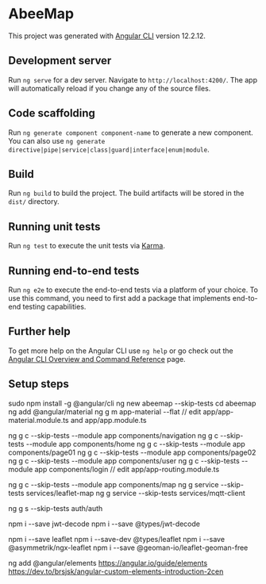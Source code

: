 # AbeeMap

This project was generated with [Angular CLI](https://github.com/angular/angular-cli) version 12.2.12.

## Development server

Run `ng serve` for a dev server. Navigate to `http://localhost:4200/`. The app will automatically reload if you change any of the source files.

## Code scaffolding

Run `ng generate component component-name` to generate a new component. You can also use `ng generate directive|pipe|service|class|guard|interface|enum|module`.

## Build

Run `ng build` to build the project. The build artifacts will be stored in the `dist/` directory.

## Running unit tests

Run `ng test` to execute the unit tests via [Karma](https://karma-runner.github.io).

## Running end-to-end tests

Run `ng e2e` to execute the end-to-end tests via a platform of your choice. To use this command, you need to first add a package that implements end-to-end testing capabilities.

## Further help

To get more help on the Angular CLI use `ng help` or go check out the [Angular CLI Overview and Command Reference](https://angular.io/cli) page.



## Setup steps

sudo npm install -g @angular/cli
ng new abeemap --skip-tests
cd abeemap
ng add @angular/material
ng g m app-material --flat
// edit app/app-material.module.ts and app/app.module.ts

ng g c --skip-tests --module app components/navigation
ng g c --skip-tests --module app components/home
ng g c --skip-tests --module app components/page01
ng g c --skip-tests --module app components/page02
ng g c --skip-tests --module app components/user
ng g c --skip-tests --module app components/login
// edit app/app-routing.module.ts

ng g c --skip-tests --module app components/map
ng g service --skip-tests services/leaflet-map
ng g service --skip-tests services/mqtt-client

ng g s --skip-tests auth/auth

npm i --save jwt-decode
npm i --save @types/jwt-decode

npm i --save leaflet
npm i --save-dev @types/leaflet
npm i --save @asymmetrik/ngx-leaflet
npm i --save @geoman-io/leaflet-geoman-free

ng add @angular/elements
https://angular.io/guide/elements
https://dev.to/brsjsk/angular-custom-elements-introduction-2cen

